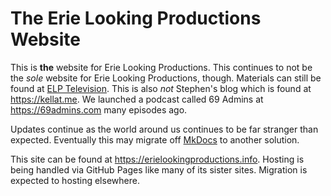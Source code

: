 # The Erie Looking Productions Website

This is **the** website for Erie Looking Productions.  This continues to not be the *sole* website for Erie Looking Productions, though.  Materials can still be found at [ELP Television](https://coyote.works).  This is also *not* Stephen's blog which is found at <https://kellat.me>.  We launched a podcast called 69 Admins at <https://69admins.com> many episodes ago.

Updates continue as the world around us continues to be far stranger than expected.  Eventually this may migrate off [MkDocs](https://www.mkdocs.org/) to another solution.

This site can be found at <https://erielookingproductions.info>.  Hosting is being handled via GitHub Pages like many of its sister sites.  Migration is expected to hosting elsewhere.
